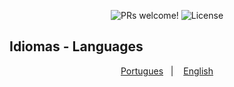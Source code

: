<p align="center">
 <img src="https://img.shields.io/static/v1?label=PRs&message=welcome&color=333333&labelColor=000000" alt="PRs welcome!" />

  <img alt="License" src="https://img.shields.io/static/v1?label=license&message=MIT&color=333333&labelColor=000000">
</p>

## Idiomas - Languages
<p align="center">
  <a href="https://github.com/TarcisioOliveira2021/GCM-Trabalho2022/blob/main/README-pt.md">Portugues</a>&nbsp;&nbsp;&nbsp;|&nbsp;&nbsp;&nbsp;
  <a href="https://github.com/TarcisioOliveira2021/GCM-Trabalho2022/blob/main/README-en.md">English</a>
</p>

